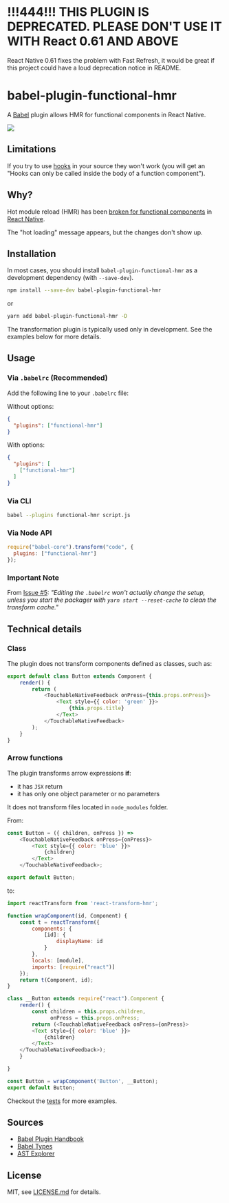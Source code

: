 # !!!444!!! THIS PLUGIN IS DEPRECATED. PLEASE DON'T USE IT WITH React 0.61 AND ABOVE

React Native 0.61 fixes the problem with Fast Refresh, it would be great if this project could have a loud deprecation notice in README.

# babel-plugin-functional-hmr

A [Babel](http://babeljs.io) plugin allows HMR for functional components in React Native.

![](https://raw.githubusercontent.com/bvic23/babel-plugin-functional-hmr/master/demo.gif)

## Limitations

If you try to use [hooks](https://reactjs.org/docs/hooks-intro.html) in your source they won't work (you will get an "Hooks can only be called inside the body of a function component").

## Why?

Hot module reload (HMR) has been [broken for functional components](https://github.com/facebook/react-native/issues/8465) in [React Native](http://www.reactnative.com). 

The "hot loading" message appears, but the changes don't show up.


## Installation

In most cases, you should install `babel-plugin-functional-hmr` as a development dependency (with `--save-dev`).

```sh
npm install --save-dev babel-plugin-functional-hmr
```

or 

```sh
yarn add babel-plugin-functional-hmr -D
```

The transformation plugin is typically used only in development. See the examples below for more details.

## Usage

### Via `.babelrc` (Recommended)

Add the following line to your `.babelrc` file:

Without options:

```json
{
  "plugins": ["functional-hmr"]
}
```

With options:

```json
{
  "plugins": [
    ["functional-hmr"]
  ]
}
```

### Via CLI

```sh
babel --plugins functional-hmr script.js
```

### Via Node API

```js
require("babel-core").transform("code", {
  plugins: ["functional-hmr"]
});
```

### Important Note
From [Issue #5](https://github.com/bvic23/babel-plugin-functional-hmr/issues/5#issuecomment-333309618): *"Editing the `.babelrc` won't actually change the setup, unless you start the packager with `yarn start --reset-cache` to clean the transform cache."*

## Technical details

### Class
The plugin does not transform components defined as classes, such as: 

```js
export default class Button extends Component {
    render() {
        return (
            <TouchableNativeFeedback onPress={this.props.onPress}>
                <Text style={{ color: 'green' }}>
                    {this.props.title}
                </Text>
            </TouchableNativeFeedback>
        );
    }
}
```

### Arrow functions
The plugin transforms arrow expressions **if**:

- it has `JSX` return
- it has only one object parameter or no parameters

It does not transform files located in `node_modules` folder.

From:

```js
const Button = ({ children, onPress }) =>
    <TouchableNativeFeedback onPress={onPress}>
        <Text style={{ color: 'blue' }}>
            {children}
        </Text>
    </TouchableNativeFeedback>;

export default Button;
```

to:

```js
import reactTransform from 'react-transform-hmr';

function wrapComponent(id, Component) {
    const t = reactTransform({
        components: {
            [id]: {
                displayName: id
            }
        },
        locals: [module],
        imports: [require("react")]
    });
    return t(Component, id);
}

class __Button extends require("react").Component {
    render() {
        const children = this.props.children,
              onPress = this.props.onPress;
        return (<TouchableNativeFeedback onPress={onPress}>
        <Text style={{ color: 'blue' }}>
            {children}
        </Text>
    </TouchableNativeFeedback>);
    }

}

const Button = wrapComponent('Button', __Button);
export default Button;
```

Checkout the [tests](https://github.com/bvic23/babel-plugin-functional-hmr/blob/master/lib/__tests__/plugin.test.js) for more examples.


## Sources

- [Babel Plugin Handbook](https://github.com/babel/babel/tree/master/packages/babel-types#babel-types)
- [Babel Types](https://github.com/babel/babel/tree/master/packages/babel-types#babel-types)
- [AST Explorer](https://astexplorer.net)

## License

MIT, see [LICENSE.md](/LICENSE.md) for details.

